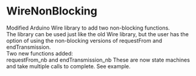 # WireNonBlocking
Modified Arduino Wire library to add two non-blocking functions.  
The library can be used just like the old Wire library, but the user has
the option of using the non-blocking versions of requestFrom and endTransmission.  
Two new functions added:  
requestFrom_nb and endTransmission_nb
These are now state machines and take multiple calls
to complete. See example.


